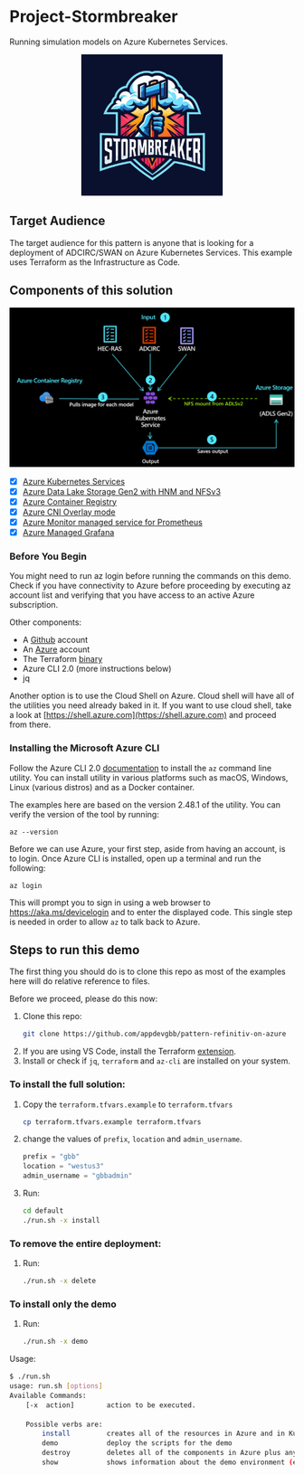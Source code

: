 # Project-Stormbreaker

Running simulation models on Azure Kubernetes Services.

<p align="center"><img src="https://github.com/appdevgbb/Project-Stormbreaker/blob/main/assets/logo.jpg" width="250" height="250"></p>

## Target Audience
The target audience for this pattern is anyone that is looking for a deployment of ADCIRC/SWAN on Azure Kubernetes Services. This example uses Terraform as the Infrastructure as Code.

## Components of this solution

![](assets/diagram.png)

 - [x] [Azure Kubernetes Services](https://learn.microsoft.com/en-us/azure/aks/)
 - [x] [Azure Data Lake Storage Gen2 with HNM and NFSv3](https://learn.microsoft.com/en-us/azure/storage/blobs/storage-feature-support-in-storage-accounts)
 - [x] [Azure Container Registry](https://learn.microsoft.com/en-us/azure/container-registry/)
 - [x] [Azure CNI Overlay mode](https://learn.microsoft.com/en-us/azure/aks/configure-azure-cni)
 - [x] [Azure Monitor managed service for Prometheus](https://learn.microsoft.com/en-us/azure/azure-monitor/essentials/prometheus-metrics-overview)
 - [x] [Azure Managed Grafana](https://learn.microsoft.com/en-us/azure/managed-grafana/overview)

### Before You Begin
You might need to run az login before running the commands on this demo. Check if you have connectivity to Azure before proceeding by executing az account list and verifying that you have access to an active Azure subscription.

Other components:
* A [Github](https://github.com/) account
* An [Azure](https://azure.microsoft.com/) account
* The Terraform [binary](https://www.terraform.io/downloads.html)
* Azure CLI 2.0 (more instructions below)
* jq


Another option is to use the Cloud Shell on Azure. Cloud shell will have all of the utilities you need already baked in it. If you want to use cloud shell, take a look at [https://shell.azure.com](https://shell.azure.com) and proceed from there.

### Installing the Microsoft Azure CLI

Follow the Azure CLI 2.0 [documentation](https://docs.microsoft.com/en-us/cli/azure/install-azure-cli) to install the `az` command line utility. You can install utility in various platforms such as macOS, Windows, Linux (various distros) and as a Docker container.

The examples here are based on the version 2.48.1 of the utility. You can verify the version of the tool by running:

```
az --version
```

Before we can use Azure, your first step, aside from having an account, is to login. Once Azure CLI is installed, open up a terminal and run the following:

```
az login
```

This will prompt you to sign in using a web browser to https://aka.ms/devicelogin and to enter the displayed code. This single step is needed in order to allow `az` to talk back to Azure.

## Steps to run this demo

The first thing you should do is to clone this repo as most of the examples here will do relative reference to files.
 
Before we proceed, please do this now:

1. Clone this repo:
    ```bash
    git clone https://github.com/appdevgbb/pattern-refinitiv-on-azure
    ```
1. If you are using VS Code, install the Terraform [extension](https://marketplace.visualstudio.com/items?itemName=HashiCorp.terraform).
2. Install or check if `jq`, `terraform` and `az-cli` are installed on your system.


### To install the full solution:

1. Copy the `terraform.tfvars.example` to `terraform.tfvars` 
    ```bash
    cp terraform.tfvars.example terraform.tfvars
    ```

1. change the values of `prefix`, `location` and `admin_username`.

    ```terraform
    prefix = "gbb"
    location = "westus3"
    admin_username = "gbbadmin"
    ```

2. Run:

    ```bash
    cd default
    ./run.sh -x install
    ```

### To remove the entire deployment:

1. Run:

    ```bash
    ./run.sh -x delete
    ```

### To install only the demo
1. Run:

    ```bash
    ./run.sh -x demo
    ```

Usage:

```bash
$ ./run.sh 
usage: run.sh [options]
Available Commands:
    [-x  action]        action to be executed.

    Possible verbs are:
        install         creates all of the resources in Azure and in Kubernetes
        demo            deploy the scripts for the demo
        destroy         deletes all of the components in Azure plus any KUBECONFIG and Terraform files
        show            shows information about the demo environment (e.g.: connection strings)
```